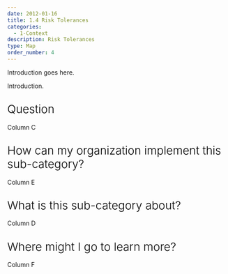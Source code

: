 ```yaml
---
date: 2012-01-16
title: 1.4 Risk Tolerances
categories:
  - 1-Context
description: Risk Tolerances
type: Map
order_number: 4
---
```

Introduction goes here.

Introduction.

## <span style="color:black;font-weight:360;font-size:26px">Question</span>

Column C

## <span style="color:black;font-weight:360;font-size:26px">How can my organization implement this sub-category?</span>

Column E

## <span style="color:black;font-weight:360;font-size:26px">What is this sub-category about?</span>

<!--more-->

Column D

<!--more-->

## <span style="color:black;font-weight:360;font-size:26px">Where might I go to learn more?</span>

<!--more-->

Column F
